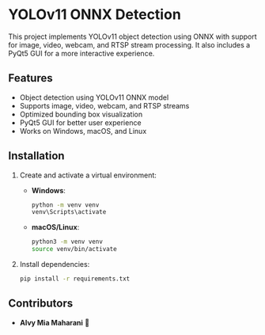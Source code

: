 # YOLOv11 ONNX Detection

This project implements YOLOv11 object detection using ONNX with support for image, video, webcam, and RTSP stream processing. It also includes a PyQt5 GUI for a more interactive experience.

## Features
- Object detection using YOLOv11 ONNX model
- Supports image, video, webcam, and RTSP streams
- Optimized bounding box visualization
- PyQt5 GUI for better user experience
- Works on Windows, macOS, and Linux

## Installation

1. Create and activate a virtual environment:
   - **Windows**:
     ```sh
     python -m venv venv
     venv\Scripts\activate
     ```
   - **macOS/Linux**:
     ```sh
     python3 -m venv venv
     source venv/bin/activate
     ```

2. Install dependencies:
   ```sh
   pip install -r requirements.txt
   ```

## Contributors
- **Alvy Mia Maharani** 🚀
